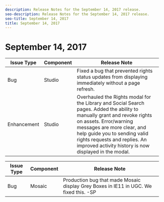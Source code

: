 ```yaml
---
description: Release Notes for the September 14, 2017 release.
seo-description: Release Notes for the September 14, 2017 release.
seo-title: September 14, 2017
title: September 14, 2017
---
```


# September 14, 2017

<table id="table_mkx_ljr_fbb"> 
 <title>Production Release</title> 
 <tgroup cols="3"> 
  <colspec colnum="1" colname="col1" /> 
  <colspec colnum="2" colname="col2" /> 
  <colspec colnum="3" colname="col3" /> 
  <thead>
   <tr> 
    <th class="entry"><b>Issue Type</b></th> 
    <th class="entry"><b>Component</b></th> 
    <th class="entry"><b>Release Note</b></th> 
   </tr>
  </thead> 
  <tbody> 
   <tr> 
    <td>Bug</td> 
    <td>Studio</td> 
    <td> Fixed a bug that prevented rights status updates from displaying immediately without a page refresh.</td> 
   </tr> 
   <tr> 
    <td>Enhancement</td> 
    <td>Studio</td> 
    <td>Overhauled the Rights modal for the Library and Social Search pages. Added the ability to manually grant and revoke rights on assets. Error/warning messages are more clear, and help guide you to sending valid rights requests and replies. An improved activity history is now displayed in the modal.</td> 
   </tr> 
  </tbody> 
 </tgroup> 
</table>

<table id="table_kjp_sjr_fbb"> 
 <title>UAT Release</title> 
 <tgroup cols="3"> 
  <colspec colnum="1" colname="col1" /> 
  <colspec colnum="2" colname="col2" /> 
  <colspec colnum="3" colname="col3" /> 
  <thead> 
   <tr> 
    <th class="entry"><b>Issue Type</b></th> 
    <th class="entry"><b>Component</b></th> 
    <th class="entry"><b>Release Note</b></th> 
   </tr> 
  </thead> 
  <tbody> 
   <tr> 
    <td>Bug</td> 
    <td>Mosaic</td> 
    <td>Production bug that made Mosaic display Grey Boxes in IE11 in UGC. We fixed this. -SP</td> 
   </tr> 
  </tbody> 
 </tgroup> 
</table>

